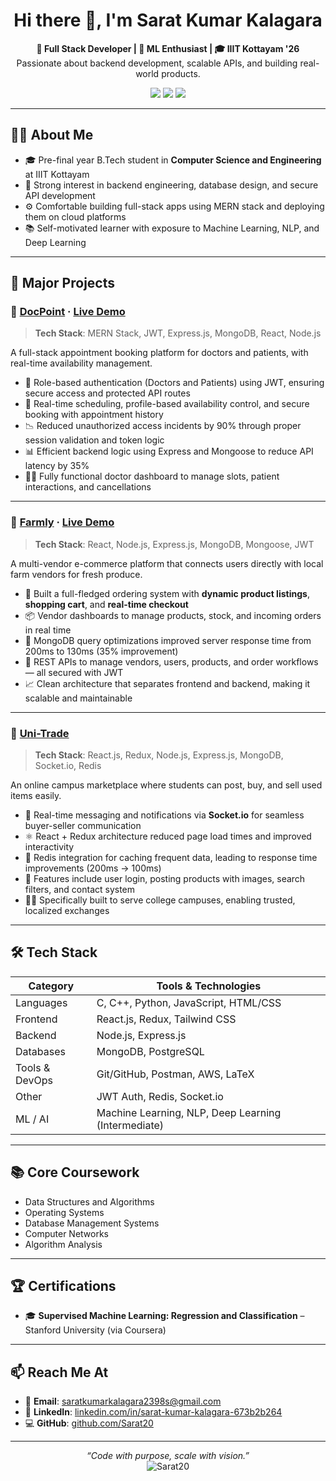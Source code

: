 <h1 align="center">Hi there 👋, I'm Sarat Kumar Kalagara</h1>

<p align="center">
  <b>🚀 Full Stack Developer | 🧠 ML Enthusiast | 🎓 IIIT Kottayam '26</b><br>
  Passionate about backend development, scalable APIs, and building real-world products.
</p>

<p align="center">
  <a href="mailto:saratkumarkalagara2398s@gmail.com"><img src="https://img.shields.io/badge/Email-D14836?style=flat&logo=gmail&logoColor=white"/></a>
  <a href="https://www.linkedin.com/in/sarat-kumar-kalagara-673b2b264/"><img src="https://img.shields.io/badge/LinkedIn-0A66C2?style=flat&logo=linkedin&logoColor=white"/></a>
  <a href="https://github.com/Sarat20"><img src="https://img.shields.io/badge/GitHub-100000?style=flat&logo=github&logoColor=white"/></a>
</p>

---

## 🧑‍💻 About Me

- 🎓 Pre-final year B.Tech student in **Computer Science and Engineering** at IIIT Kottayam  
- 🧠 Strong interest in backend engineering, database design, and secure API development  
- ⚙️ Comfortable building full-stack apps using MERN stack and deploying them on cloud platforms  
- 📚 Self-motivated learner with exposure to Machine Learning, NLP, and Deep Learning  

---

## 💼 Major Projects

### 📌 [DocPoint](https://github.com/Sarat20/docpoint) · [Live Demo](https://docpoint.onrender.com)
> **Tech Stack**: MERN Stack, JWT, Express.js, MongoDB, React, Node.js

A full-stack appointment booking platform for doctors and patients, with real-time availability management.

- 🔐 Role-based authentication (Doctors and Patients) using JWT, ensuring secure access and protected API routes  
- 📆 Real-time scheduling, profile-based availability control, and secure booking with appointment history  
- 📉 Reduced unauthorized access incidents by 90% through proper session validation and token logic  
- 📊 Efficient backend logic using Express and Mongoose to reduce API latency by 35%  
- 🧑‍⚕️ Fully functional doctor dashboard to manage slots, patient interactions, and cancellations  

---

### 📌 [Farmly](https://github.com/Sarat20/farmly) · [Live Demo](https://farmly-frontend.onrender.com)
> **Tech Stack**: React, Node.js, Express.js, MongoDB, Mongoose, JWT

A multi-vendor e-commerce platform that connects users directly with local farm vendors for fresh produce.

- 🌽 Built a full-fledged ordering system with **dynamic product listings**, **shopping cart**, and **real-time checkout**  
- 📦 Vendor dashboards to manage products, stock, and incoming orders in real time  
- 🚀 MongoDB query optimizations improved server response time from 200ms to 130ms (35% improvement)  
- 🔄 REST APIs to manage vendors, users, products, and order workflows — all secured with JWT  
- 📈 Clean architecture that separates frontend and backend, making it scalable and maintainable  

---

### 📌 [Uni-Trade](https://github.com/Sarat20/uni-trade)
> **Tech Stack**: React.js, Redux, Node.js, Express.js, MongoDB, Socket.io, Redis

An online campus marketplace where students can post, buy, and sell used items easily.

- 💬 Real-time messaging and notifications via **Socket.io** for seamless buyer-seller communication  
- ⚛️ React + Redux architecture reduced page load times and improved interactivity  
- 🔁 Redis integration for caching frequent data, leading to response time improvements (200ms → 100ms)  
- 🧾 Features include user login, posting products with images, search filters, and contact system  
- 🧑‍🎓 Specifically built to serve college campuses, enabling trusted, localized exchanges  

---

## 🛠️ Tech Stack

| Category        | Tools & Technologies |
|----------------|----------------------|
| Languages       | C, C++, Python, JavaScript, HTML/CSS |
| Frontend        | React.js, Redux, Tailwind CSS |
| Backend         | Node.js, Express.js |
| Databases       | MongoDB, PostgreSQL |
| Tools & DevOps  | Git/GitHub, Postman, AWS, LaTeX |
| Other           | JWT Auth, Redis, Socket.io |
| ML / AI         | Machine Learning, NLP, Deep Learning (Intermediate) |

---

## 📚 Core Coursework

- Data Structures and Algorithms  
- Operating Systems  
- Database Management Systems  
- Computer Networks  
- Algorithm Analysis  

---

## 🏆 Certifications

- 🎓 **Supervised Machine Learning: Regression and Classification** – Stanford University (via Coursera)

---

## 📫 Reach Me At

- 📧 **Email**: [saratkumarkalagara2398s@gmail.com](mailto:saratkumarkalagara2398s@gmail.com)
- 💼 **LinkedIn**: [linkedin.com/in/sarat-kumar-kalagara-673b2b264](https://www.linkedin.com/in/sarat-kumar-kalagara-673b2b264)
- 💻 **GitHub**: [github.com/Sarat20](https://github.com/Sarat20)

---

<p align="center">
  <i>“Code with purpose, scale with vision.”</i><br>
  <img src="https://komarev.com/ghpvc/?username=Sarat20&label=Profile%20views&color=0e75b6&style=flat" alt="Sarat20" />
</p>
